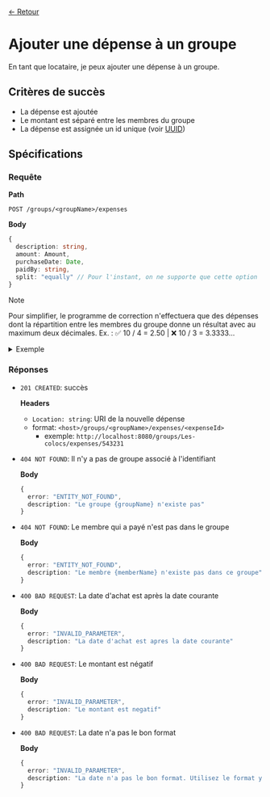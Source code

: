 [← Retour](../README.md)

# Ajouter une dépense à un groupe

En tant que locataire, je peux ajouter une dépense à un groupe.

## Critères de succès

- La dépense est ajoutée
- Le montant est séparé entre les membres du groupe
- La dépense est assignée un id unique (voir [UUID](https://www.baeldung.com/java-uuid))

## Spécifications

### Requête

**Path**

`POST /groups/<groupName>/expenses`

**Body**

```ts
{
  description: string,
  amount: Amount,
  purchaseDate: Date,
  paidBy: string,
  split: "equally" // Pour l'instant, on ne supporte que cette option
}
```

> [!NOTE]
> Pour simplifier, le programme de correction n'effectuera que des dépenses dont la 
> répartition entre les membres du groupe donne un résultat avec au maximum deux 
> décimales.
Ex. : ✅ 10 / 4 = 2.50 | ❌ 10 / 3 = 3.3333...

<details>
<summary>Exemple</summary>

```json
{
  "description": "Dollorama",
  "amount": 3.1,
  "purchaseDate": "2001-10-10",
  "paidBy": "Bob",
  "split": "equally"
}
```

</details>

### Réponses

- `201 CREATED`: succès

  **Headers**

    - `Location: string`: URI de la nouvelle dépense
    - format: `<host>/groups/<groupName>/expenses/<expenseId>`
        - exemple: `http://localhost:8080/groups/Les-colocs/expenses/543231`

- `404 NOT FOUND`: Il n'y a pas de groupe associé à l'identifiant

  **Body**

  ```ts
  {
    error: "ENTITY_NOT_FOUND",
    description: "Le groupe {groupName} n'existe pas"
  }
  ```

- `404 NOT FOUND`: Le membre qui a payé n'est pas dans le groupe

  **Body**

  ```ts
  {
    error: "ENTITY_NOT_FOUND",
    description: "Le membre {memberName} n'existe pas dans ce groupe"
  }
  ```

- `400 BAD REQUEST`: La date d'achat est après la date courante

  **Body**

  ```ts
  {
    error: "INVALID_PARAMETER",
    description: "La date d'achat est apres la date courante"
  }
  ```

- `400 BAD REQUEST`: Le montant est négatif

  **Body**

  ```ts
  {
    error: "INVALID_PARAMETER",
    description: "Le montant est negatif"
  }
  ```

- `400 BAD REQUEST`: La date n'a pas le bon format

    **Body**
    
    ```ts
    {
      error: "INVALID_PARAMETER",
      description: "La date n'a pas le bon format. Utilisez le format yyyy-MM-dd"
    }
    ```